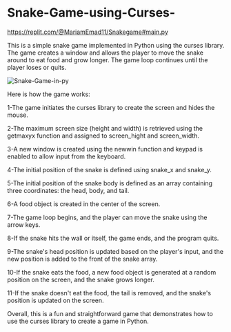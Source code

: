 # Snake-Game-using-Curses- 

https://replit.com/@MariamEmad11/Snakegame#main.py 

This is a simple snake game implemented in Python using the curses library. The game creates a window and allows the player to move the snake around to eat food and grow longer. The game loop continues until the player loses or quits.

![Snake-Game-in-py](https://user-images.githubusercontent.com/88942103/231101708-d74a6072-0412-477d-a8be-076ace3b9d71.jpg)  

Here is how the game works:

1-The game initiates the curses library to create the screen and hides the mouse.

2-The maximum screen size (height and width) is retrieved using the getmaxyx function and assigned to screen_hight and screen_width.

3-A new window is created using the newwin function and keypad is enabled to allow input from the keyboard.

4-The initial position of the snake is defined using snake_x and snake_y.

5-The initial position of the snake body is defined as an array containing three coordinates: the head, body, and tail.

6-A food object is created in the center of the screen.

7-The game loop begins, and the player can move the snake using the arrow keys.

8-If the snake hits the wall or itself, the game ends, and the program quits.

9-The snake's head position is updated based on the player's input, and the new position is added to the front of the snake array.

10-If the snake eats the food, a new food object is generated at a random position on the screen, and the snake grows longer.

11-If the snake doesn't eat the food, the tail is removed, and the snake's position is updated on the screen.


Overall, this is a fun and straightforward game that demonstrates how to use the curses library to create a game in Python.
